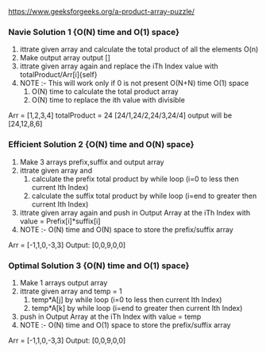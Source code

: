 https://www.geeksforgeeks.org/a-product-array-puzzle/

### Navie Solution 1 {O(N) time and O(1) space}
1. ittrate given array  and calculate the total product of all the elements O(n)
2. Make output array output []
3. ittrate given array again and replace the iTh Index value with totalProduct/Arr[i]{self}
4. NOTE :- This will work only if 0 is not present  O(N+N) time O(1) space 
    1. O(N) time to calculate the total product array 
    2. O(N) time to replace the ith value with divisible  

Arr = [1,2,3,4]
totalProduct = 24
[24/1,24/2,24/3,24/4] output will be [24,12,8,6]

### Efficient Solution 2 {O(N) time and O(N) space}
1. Make 3 arrays prefix,suffix and output array 
2. ittrate given array  and 
    1. calculate the prefix total product by while loop (i=0 to less then current Ith Index)
    2. calculate the suffix total product by while loop (i=end to greater then current Ith Index)
3. ittrate given array again and push in Output Array at the iTh Index  with value = Prefix[i]*suffix[i]
4. NOTE :- O(N) time and O(N) space to store the prefix/suffix array

Arr = [-1,1,0,-3,3]
Output: [0,0,9,0,0]

### Optimal Solution 3 {O(N) time and O(1) space}
1. Make 1 arrays  output array 
2. ittrate given array  and temp = 1
    1. temp*A[j] by while loop (i=0 to less then current Ith Index)
    2. temp*A[k] by while loop (i=end to greater then current Ith Index)
3. push in Output Array at the iTh Index  with value = temp
4. NOTE :- O(N) time and O(1) space to store the prefix/suffix array

Arr = [-1,1,0,-3,3]
Output: [0,0,9,0,0]